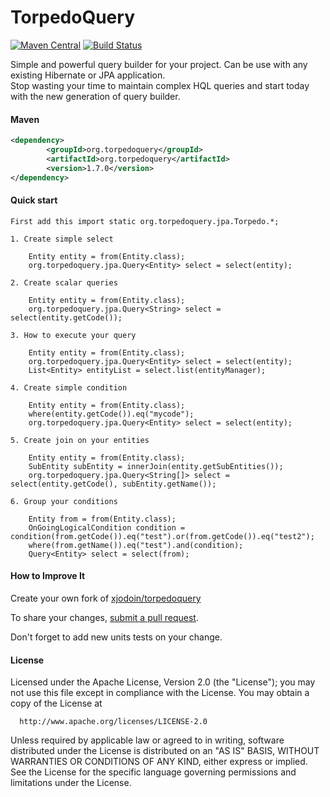 TorpedoQuery
============
[![Maven Central](https://maven-badges.herokuapp.com/maven-central/org.torpedoquery/org.torpedoquery/badge.svg)](https://maven-badges.herokuapp.com/maven-central/org.torpedoquery/org.torpedoquery)
[![Build Status](https://secure.travis-ci.org/xjodoin/torpedoquery.png?branch=master)](http://travis-ci.org/xjodoin/torpedoquery)

Simple and powerful query builder for your project. Can be use with any existing Hibernate or JPA application.  
Stop wasting your time to maintain complex HQL queries and start today with the new generation of query builder.
 
#### Maven ####
```xml
<dependency>
		<groupId>org.torpedoquery</groupId>
		<artifactId>org.torpedoquery</artifactId>
		<version>1.7.0</version>
</dependency>
```
 
  
#### Quick start ####

  	First add this import static org.torpedoquery.jpa.Torpedo.*;
  
  	1. Create simple select
  		
  		Entity entity = from(Entity.class);
 		org.torpedoquery.jpa.Query<Entity> select = select(entity);
 		
 	2. Create scalar queries
 
 		Entity entity = from(Entity.class);
 		org.torpedoquery.jpa.Query<String> select = select(entity.getCode());	
 
   	3. How to execute your query
   
   		Entity entity = from(Entity.class);
 		org.torpedoquery.jpa.Query<Entity> select = select(entity);
 		List<Entity> entityList = select.list(entityManager);
 
 	4. Create simple condition
 
 		Entity entity = from(Entity.class);
 		where(entity.getCode()).eq("mycode");
 		org.torpedoquery.jpa.Query<Entity> select = select(entity);
 
 	5. Create join on your entities
 
 		Entity entity = from(Entity.class);
 		SubEntity subEntity = innerJoin(entity.getSubEntities());
 		org.torpedoquery.jpa.Query<String[]> select = select(entity.getCode(), subEntity.getName());
 
   	6. Group your conditions
   
   		Entity from = from(Entity.class);
 		OnGoingLogicalCondition condition = condition(from.getCode()).eq("test").or(from.getCode()).eq("test2");
 		where(from.getName()).eq("test").and(condition);
 		Query<Entity> select = select(from);


#### How to Improve It ####

Create your own fork of [xjodoin/torpedoquery](https://github.com/xjodoin/torpedoquery)

To share your changes, [submit a pull request](https://github.com/xjodoin/torpedoquery/pull/new/master).

Don't forget to add new units tests on your change.


#### License ####

  Licensed under the Apache License, Version 2.0 (the "License");
  you may not use this file except in compliance with the License.
  You may obtain a copy of the License at

      http://www.apache.org/licenses/LICENSE-2.0

  Unless required by applicable law or agreed to in writing, software
  distributed under the License is distributed on an "AS IS" BASIS,
  WITHOUT WARRANTIES OR CONDITIONS OF ANY KIND, either express or implied.
  See the License for the specific language governing permissions and
  limitations under the License.





